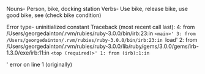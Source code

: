 Nouns- Person, bike, docking station
Verbs- Use bike, release bike, use good bike, see (check bike condition)

Error type- uninitialized constant
Traceback (most recent call last):
        4: from /Users/georgedainton/.rvm/rubies/ruby-3.0.0/bin/irb:23:in `<main>'
        3: from /Users/georgedainton/.rvm/rubies/ruby-3.0.0/bin/irb:23:in `load'
        2: from /Users/georgedainton/.rvm/rubies/ruby-3.0.0/lib/ruby/gems/3.0.0/gems/irb-1.3.0/exe/irb:11:in `<top (required)>'
        1: from (irb):1:in `<main>'
error on line 1 (originally)


